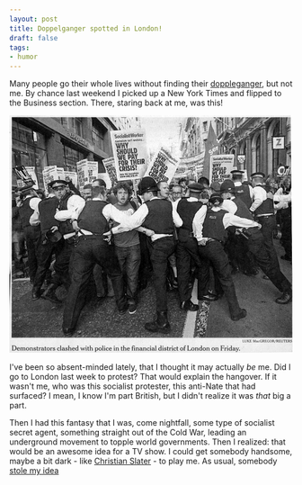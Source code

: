 ```yaml
---
layout: post
title: Doppelganger spotted in London!
draft: false
tags:
- humor
---
```

Many people go their whole lives without finding their 
[doppleganger](http://www.answers.com/doppelganger "look it up!"), but not me.
By chance last weekend I picked up a New York Times and flipped to the Business
section. There, staring back at me, was this!
<!--more-->
<p class="center">
  <a href="images/newspaper-doppleganger.jpg"><img
    class="size-medium aligncenter" title="My doppelganger... we ARE related!"
      src="images/newspaper-doppleganger.jpg" alt="Nate's doppleganger"></a></p>

I've been so absent-minded lately, that I thought it may actually _be_ me. Did I go to London
last week to protest? That would explain the hangover. If it wasn't me, who was this socialist
protester, this anti-Nate that had surfaced? I mean, I know I'm part British, but I didn't
realize it was _that_ big a part.

Then I had this fantasy that I was, come nightfall, some type of socialist secret agent,
something straight out of the Cold War, leading an underground movement to topple world
governments. Then I realized: that would be an awesome idea for a TV show. I could get somebody
handsome, maybe a bit dark - like 
[Christian Slater](http://crime.about.com/od/famousdiduno/ig/celebrity_mugshots/slaterchristian.htm "ok maybe not THAT dark") - to play me. As usual, somebody 
[stole my idea](http://www.nbc.com/My_Own_Worst_Enemy/ "Sponsored by Chevy?")
